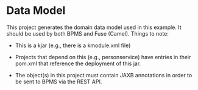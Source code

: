 # Data Model
This project generates the domain data model used in this example. It should be used by both BPMS and Fuse (Camel). Things to note:

* This is a kjar (e.g., there is a kmodule.xml file)

* Projects that depend on this (e.g., personservice) have entries in their pom.xml that reference the deployment of this jar.

* The object(s) in this project must contain JAXB annotations in order to be sent to BPMS via the REST API.
